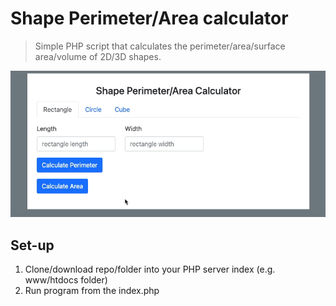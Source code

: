 # Shape Perimeter/Area calculator

> Simple PHP script that calculates the perimeter/area/surface area/volume of 2D/3D shapes.

![Local Image](./demo.gif "Local Image Title")

## Set-up
1. Clone/download repo/folder into your PHP server index (e.g. www/htdocs folder)
2. Run program from the index.php